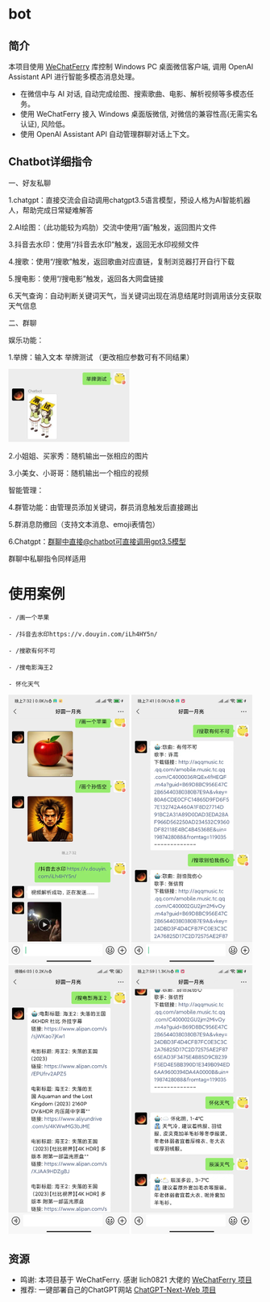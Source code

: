 # bot

## 简介
本项目使用 [WeChatFerry](https://github.com/lich0821/WeChatFerry) 库控制 Windows PC 桌面微信客户端, 调用 OpenAI Assistant API 进行智能多模态消息处理。 
- 在微信中与 AI 对话, 自动完成绘图、搜索歌曲、电影、解析视频等多模态任务。
- 使用 WeChatFerry 接入 Windows 桌面版微信, 对微信的兼容性高(无需实名认证), 风险低。
- 使用 OpenAI Assistant API 自动管理群聊对话上下文。


## Chatbot详细指令
  一、好友私聊
  
  1.chatgpt：直接交流会自动调用chatgpt3.5语言模型，预设人格为AI智能机器人，帮助完成日常疑难解答
    
  2.AI绘图：（此功能较为鸡肋）交流中使用“/画”触发，返回图片文件
    
  3.抖音去水印：使用“/抖音去水印”触发，返回无水印视频文件
    
  4.搜歌：使用“/搜歌”触发，返回歌曲对应直链，复制浏览器打开自行下载
    
  5.搜电影：使用“/搜电影”触发，返回各大网盘链接

  6.天气查询：自动判断关键词天气，当关键词出现在消息结尾时则调用该分支获取天气信息


  二、群聊

  娱乐功能：
  
  1.举牌：输入文本 举牌测试 （更改相应参数可有不同结果）
  
  <img src="docx/举牌测试.jpg" width="240px">
  
  2.小姐姐、买家秀：随机输出一张相应的图片
  
  3.小美女、小哥哥：随机输出一个相应的视频 
  
  智能管理：
  
  4.群管功能：由管理员添加关键词，群员消息触发后直接踢出
  
  5.群消息防撤回（支持文本消息、emoji表情包）
  
  6.Chatgpt：群聊中直接@chatbot可直接调用gpt3.5模型

群聊中私聊指令同样适用

# 使用案例
    
    - /画一个苹果
    
    - /抖音去水印https://v.douyin.com/iLh4HY5n/
    
    - /搜歌有何不可
    
    - /搜电影海王2

    - 怀化天气
    
  <img src="docx/1.jpg" width="240px"> <img src="docx/2.jpg" width="240px"> <img src="docx/3.jpg" width="240px"> <img src="docx/4.jpg" width="240px">


## 资源

- 鸣谢: 本项目基于 WeChatFerry. 感谢 lich0821 大佬的 [WeChatFerry 项目](https://github.com/lich0821/WeChatFerry)
- 推荐: 一键部署自己的ChatGPT网站 [ChatGPT-Next-Web 项目](https://github.com/Yidadaa/ChatGPT-Next-Web)









  
  
  
  

